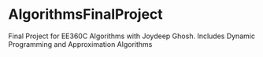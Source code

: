 # AlgorithmsFinalProject
Final Project for EE360C Algorithms with Joydeep Ghosh. Includes Dynamic Programming and Approximation Algorithms
